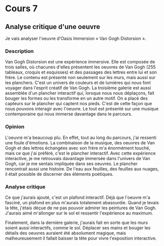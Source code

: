 # Cours 7
## Analyse critique d'une oeuvre
Je vais analyser l'oeuvre d'Oasis Immersion « Van Gogh Distorsion ».

### Description
Van Gogh Distorsion est une expérience immersive. Elle est composée de trois salles, où chacunes d'elles présentent les oeuvres de Van Gogh (255 tableaux, croquis et esquisses) et des passages des lettres entre lui et son frère. Le contenu est présenté non seulement sur les murs, mais aussi sur les planchers. C'est un univers de couleurs et de lumières qui nous font voyager dans l'esprit créatif de Van Gogh. La troisième galerie est aussi assemblée d'un plancher interactif qui, lorsque nous nous déplaçons, fait bouger les formes ou les transforme en un autre motif. On a placé des capteurs sur le plancher qui captent nos pieds. C'est de cette façon que nous pouvons interagir avec l'oeuvre. Le tout est présenté sur une musique contemporaine qui nous immerse davantage dans le parcours.

### Opinion
L'oeuvre m'a beaucoup plu. En effet, tout au long du parcours, j'ai ressenti une foule d'émotions. La combinaison de la musique, des oeuvres de Van Gogh et des lettres échangées avec son frère m'a énormément touché, mais ce que j'ai préféré, c'est le plancher interactif. Avec cette expérience interactive, je me retrouvais davantage immersée dans l'univers de Van Gogh, car je me sentais impliquée dans ses oeuvres. Le plancher rencontrait aussi une histoire. De l'eau aux feuilles, des feuilles aux nuages, il était possible de discerner des éléments poétiques.

### Analyse critique
Ce que j'aurais ajouté, c'est un plafond interactif. Déjà que l'oeuvre m'a fasciné, un plafond en plus m'aurais totalement abasourdie. Quand je levais la tête, j'étais déçue de ne pas pouvoir admirer les peintures de Van Gogh. J'aurais aimé m'allonger sur le sol et ressentir l'expérience au maximum.

Finalement, dans la dernière galerie, j'aurais fait en sorte que les murs soient aussi interactifs, comme le sol. Déplacer ses mains et bouger les détails des oeuvres auraient été absolument magique, mais malheureusement il fallait baisser la tête pour vivre l'exposition interactive.
